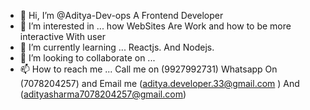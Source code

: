 - 👋 Hi, I’m @Aditya-Dev-ops A Frontend Developer
- 👀 I’m interested in ... how WebSites Are Work and how to be more interactive With user  
- 🌱 I’m currently learning ... Reactjs. And Nodejs.
- 💞️ I’m looking to collaborate on ...
- 📫 How to reach me ... Call me on (9927992731) Whatsapp On (7078204257) 
and Email me (aditya.developer.33@gmail.com ) And (adityasharma7078204257@gmail.com)

<!---
Aditya-Dev-ops/Aditya-Dev-ops is a ✨ special ✨ repository because its `README.md` (this file) appears on your GitHub profile.
You can click the Preview link to take a look at your changes.
--->
